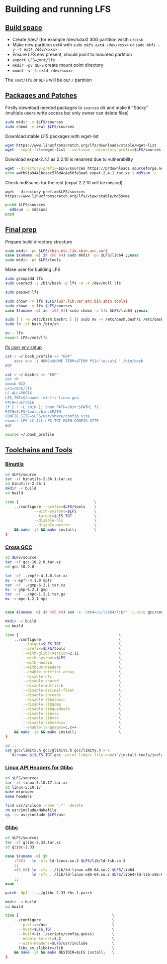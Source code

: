 # Building and running LFS

## [Build space](https://www.linuxfromscratch.org/lfs/view/stable/chapter02/creatingpartition.html)

- Create /dev/<xxx> (for example /dev/sda3) 30G partition wisth `cfdisk`
- Make new partition ext4 with `sudo mkfs.ext4 /dev/<xxx>` or `sudo mkfs -v -t ext4 /dev/<xxx>`
- Ensure LFS env present, should point to mounted partition 
- `export LFS=/mnt/lfs`
- `mkdir -pv $LFS` create mount point directory
- `mount -v -t ext4 /dev/<xxx>`

The `/mnt/lfs` or `$LFS` will be our `/` partition

## [Packages and Patches](https://www.linuxfromscratch.org/lfs/view/stable/chapter03/chapter03.html)

Firstly download needed packages to `sources` dir and make it "Sticky" (multiple users write access but only owner can delete files)

```bash
sudo mkdir -v $LFS/sources
sudo chmod -v a+wt $LFS/sources
```

Download stable LFS packages with wget-list

```bash
wget https://www.linuxfromscratch.org/lfs/downloads/stable/wget-list
wget --input-file=wget-list --continue --directory-prefix=$LFS/sources
```

Download expat-2.4.1 as 2.2.10 is renamed due to vulnerability

```bash
wget --directory-prefix=$LFS/sources https://prdownloads.sourceforge.net/expat/expat-2.4.1.tar.xz
echo a4fb91a9441bcaec576d4c4a56fa3aa6 expat-2.4.1.tar.xz | md5sum -c
```

Check md5sums for the rest (expat 2.2.10 will be missed)

`wget --directory-prefix=$LFS/sources https://www.linuxfromscratch.org/lfs/view/stable/md5sums`

```bash
pushd $LFS/sources
  md5sum -c md5sums
popd

```

## [Final prep](https://www.linuxfromscratch.org/lfs/view/stable/chapter04/introduction.html)

Prepare build directory structure

```bash
sudo mkdir -pv $LFS/{bin,etc,lib,sbin,usr,var}
case $(uname -m) in x86_64) sudo mkdir -pv $LFS/lib64 ;;esac
sudo mkdir -pv $LFS/tools
```

Make user for building LFS

```bash
sudo groupadd lfs
sudo useradd -s /bin/bash -g lfs -m -k /dev/null lfs

sudo passwd lfs

sudo chown -v lfs $LFS/{usr,lib,var,etc,bin,sbin,tools}
sudo chown -v lfs $LFS/sources
case $(uname -m) in  x86_64) sudo chown -v lfs $LFS/lib64 ;;esac

sudo [ ! -e /etc/bash.bashrc ] || sudo mv -v /etc/bash.bashrc /etc/bash.bashrc.NOUSE
sudo ln -sf bash /bin/sh

su - lfs
export LFS=/mnt/lfs
```

[lfs user env setup](https://www.linuxfromscratch.org/lfs/view/stable/chapter04/settingenvironment.html)

```bash
cat > ~/.bash_profile << "EOF"
    exec env -i HOME=$HOME TERM=$TERM PS1='\u:\w\$ ' /bin/bash
EOF

cat > ~/.bashrc << "EOF"
set +h
umask 022
LFS=/mnt/lfs
LC_ALL=POSIX
LFS_TGT=$(uname -m)-lfs-linux-gnu
PATH=/usr/bin
if [ ! -L /bin ]; then PATH=/bin:$PATH; fi
PATH=$LFS/tools/bin:$PATH
CONFIG_SITE=$LFS/usr/share/config.site
export LFS LC_ALL LFS_TGT PATH CONFIG_SITE
EOF

source ~/.bash_profile
```

## [Toolchains and Tools](https://www.linuxfromscratch.org/lfs/view/stable/part3.html)

### [Binutils](https://www.linuxfromscratch.org/lfs/view/stable/chapter05/binutils-pass1.html)

```bash
cd $LFS/source
tar -xf binutils-2.36.1.tar.xz
cd binutils-2.36.1
mkdir -v build
cd build

time {                                  \
    ../configure --prefix=$LFS/tools    \
             --with-sysroot=$LFS        \
             --target=$LFS_TGT          \
             --disable-nls              \
             --disable-werror           \
    && make -j4 && make install;        \
}
```
### [Cross GCC](https://www.linuxfromscratch.org/lfs/view/stable/chapter05/gcc-pass1.html)

```bash
cd $LFS/source
tar -xf gcc-10.2.0.tar.xz
cd gcc-10.2.0

tar -xf ../mpfr-4.1.0.tar.xz
mv -v mpfr-4.1.0 mpfr
tar -xf ../gmp-6.2.1.tar.xz
mv -v gmp-6.2.1 gmp
tar -xf ../mpc-1.2.1.tar.gz
mv -v mpc-1.2.1 mpc


case $(uname -m) in x86_64) sed -e '/m64=/s/lib64/lib/' -i.orig gcc/config/i386/t-linux64 ;;esac

mkdir -v build
cd build

time {                                             \
    ../configure                                   \
        --target=$LFS_TGT                          \
        --prefix=$LFS/tools                        \
        --with-glibc-version=2.11                  \
        --with-sysroot=$LFS                        \
        --with-newlib                              \
        --without-headers                          \
        --enable-initfini-array                    \
        --disable-nls                              \
        --disable-shared                           \
        --disable-multilib                         \
        --disable-decimal-float                    \
        --disable-threads                          \
        --disable-libatomic                        \
        --disable-libgomp                          \
        --disable-libquadmath                      \
        --disable-libssp                           \
        --disable-libvtv                           \
        --disable-libstdcxx                        \
        --enable-languages=c,c++                   \
    && make -j4 && make install;                   \
}

cd ..
cat gcc/limitx.h gcc/glimits.h gcc/limity.h > \
  `dirname $($LFS_TGT-gcc -print-libgcc-file-name)`/install-tools/include/limits.h
```


### [Linux API Headers for Glibc](https://www.linuxfromscratch.org/lfs/view/stable/chapter05/linux-headers.html)

```bash
cd $LFS/sources
tar -xf linux-5.10.17.tar.xz
cd linux-5.10.17
make mrproper
make headers

find usr/include -name '.*' -delete
rm usr/include/Makefile
cp -rv usr/include $LFS/usr

```

### [Glibc](https://www.linuxfromscratch.org/lfs/view/stable/chapter05/glibc.html)

```bash
cd $LFS/sources
tar -xf glibc-2.33.tar.xz
cd glibc-2.33

case $(uname -m) in
    i?86)   ln -sfv ld-linux.so.2 $LFS/lib/ld-lsb.so.3
    ;;
    x86_64) ln -sfv ../lib/ld-linux-x86-64.so.2 $LFS/lib64
            ln -sfv ../lib/ld-linux-x86-64.so.2 $LFS/lib64/ld-lsb-x86-64.so.3
    ;;
esac

patch -Np1 -i ../glibc-2.33-fhs-1.patch

mkdir -v build
cd build

time {                                          \
    ../configure                                \
      --prefix=/usr                             \
      --host=$LFS_TGT                           \
      --build=$(../scripts/config.guess)        \
      --enable-kernel=3.2                       \
      --with-headers=$LFS/usr/include           \
      libc_cv_slibdir=/lib                      \
    && make -j4 && make DESTDIR=$LFS install;   \
}

```
